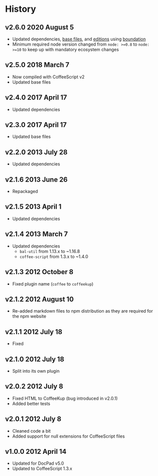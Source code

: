 # History

## v2.6.0 2020 August 5

-   Updated dependencies, [base files](https://github.com/bevry/base), and [editions](https://editions.bevry.me) using [boundation](https://github.com/bevry/boundation)
-   Minimum required node version changed from `node: >=0.8` to `node: >=10` to keep up with mandatory ecosystem changes

## v2.5.0 2018 March 7

-   Now compiled with CoffeeScript v2
-   Updated base files

## v2.4.0 2017 April 17

-   Updated dependencies

## v2.3.0 2017 April 17

-   Updated base files

## v2.2.0 2013 July 28

-   Updated dependencies

## v2.1.6 2013 June 26

-   Repackaged

## v2.1.5 2013 April 1

-   Updated dependencies

## v2.1.4 2013 March 7

-   Updated dependencies
    -   `bal-util` from 1.13.x to ~1.16.8
    -   `coffee-script` from 1.3.x to ~1.4.0

## v2.1.3 2012 October 8

-   Fixed plugin name (`coffee` to `coffeekup`)

## v2.1.2 2012 August 10

-   Re-added markdown files to npm distribution as they are required for the npm website

## v2.1.1 2012 July 18

-   Fixed

## v2.1.0 2012 July 18

-   Split into its own plugin

## v2.0.2 2012 July 8

-   Fixed HTML to CoffeeKup (bug introduced in v2.0.1)
-   Added better tests

## v2.0.1 2012 July 8

-   Cleaned code a bit
-   Added support for null extensions for CoffeeScript files

## v1.0.0 2012 April 14

-   Updated for DocPad v5.0
-   Updated to CoffeeScript 1.3.x

